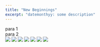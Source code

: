 ```yaml
---
title: "New Beginnings"
excerpt: "datemonthyy: some description"
---
```


para 1 <br>
para 2 <br>
<img src='/images/new1.jpeg'>
<img src='/images/new2.jpeg'>
<img src='/images/new3.jpeg'>
<img src='/images/new4.jpeg'>
<img src='/images/new5.jpeg'>
<img src='/images/new6.jpeg'>
<img src='/images/new7.jpeg'>
